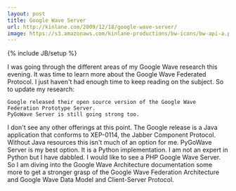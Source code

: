 ```yaml
---
layout: post
title: Google Wave Server
url: http://kinlane.com/2009/12/18/google-wave-server/
image: https://s3.amazonaws.com/kinlane-productions/bw-icons/bw-api-a.png
---
```

{% include JB/setup %}
I was going through the different areas of my Google Wave research this evening. It was time to learn more about the Google Wave Federated Protocol. I just haven't had enough time to keep reading on the subject.
So to update my research:

	Google released their open source version of the Google Wave Federation Prototype Server.
	PyGoWave Server is still going strong too.

I don't see any other offerings at this point. The Google release is a Java application that conforms to XEP-0114, the Jabber Component Protocol. Without Java resources this isn't much of an option for me.
PyGoWave Server is my best option. It is a Python implementation. I am not an expert in Python but I have dabbled. I would like to see a PHP Google Wave Server.
So I am diving into the Google Wave Architecture documentation some more to get a stronger grasp of the Google Wave Federation Architecture and  Google Wave Data Model and Client-Server Protocol.
